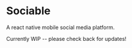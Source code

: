 # Sociable
A react native mobile social media platform.

Currently WIP -- please check back for updates!

